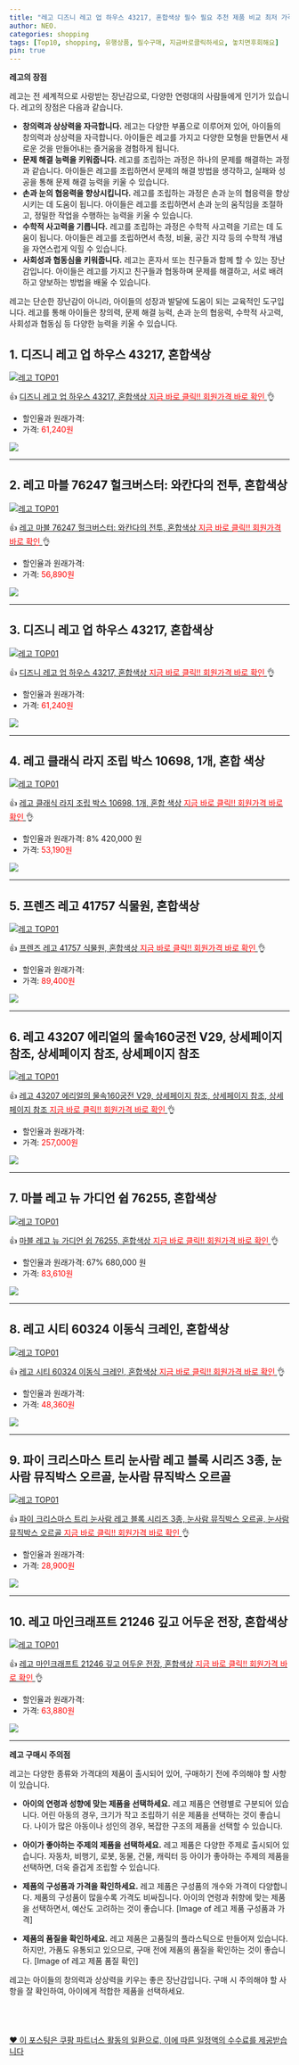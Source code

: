 ```yaml
---
title: "레고 디즈니 레고 업 하우스 43217, 혼합색상 필수 필요 추천 제품 비교 최저 가격 비교 장점 구매 후기 구매평"
author: NEO.
categories: shopping
tags: [Top10, shopping, 유행상품, 필수구매, 지금바로클릭하세요, 놓치면후회해요]
pin: true
---
```

**레고의 장점**

레고는 전 세계적으로 사랑받는 장난감으로, 다양한 연령대의 사람들에게 인기가 있습니다. 레고의 장점은 다음과 같습니다.

* **창의력과 상상력을 자극합니다.** 레고는 다양한 부품으로 이루어져 있어, 아이들의 창의력과 상상력을 자극합니다. 아이들은 레고를 가지고 다양한 모형을 만들면서 새로운 것을 만들어내는 즐거움을 경험하게 됩니다.
* **문제 해결 능력을 키워줍니다.** 레고를 조립하는 과정은 하나의 문제를 해결하는 과정과 같습니다. 아이들은 레고를 조립하면서 문제의 해결 방법을 생각하고, 실패와 성공을 통해 문제 해결 능력을 키울 수 있습니다.
* **손과 눈의 협응력을 향상시킵니다.** 레고를 조립하는 과정은 손과 눈의 협응력을 향상시키는 데 도움이 됩니다. 아이들은 레고를 조립하면서 손과 눈의 움직임을 조절하고, 정밀한 작업을 수행하는 능력을 키울 수 있습니다.
* **수학적 사고력을 기릅니다.** 레고를 조립하는 과정은 수학적 사고력을 기르는 데 도움이 됩니다. 아이들은 레고를 조립하면서 측정, 비율, 공간 지각 등의 수학적 개념을 자연스럽게 익힐 수 있습니다.
* **사회성과 협동심을 키워줍니다.** 레고는 혼자서 또는 친구들과 함께 할 수 있는 장난감입니다. 아이들은 레고를 가지고 친구들과 협동하며 문제를 해결하고, 서로 배려하고 양보하는 방법을 배울 수 있습니다.

레고는 단순한 장난감이 아니라, 아이들의 성장과 발달에 도움이 되는 교육적인 도구입니다. 레고를 통해 아이들은 창의력, 문제 해결 능력, 손과 눈의 협응력, 수학적 사고력, 사회성과 협동심 등 다양한 능력을 키울 수 있습니다.

   

## 1. 디즈니 레고 업 하우스 43217, 혼합색상

[![레고 TOP01](https://thumbnail7.coupangcdn.com/thumbnails/remote/490x490ex/image/retail/images/2023/03/16/11/0/a6a700b7-1352-4bb1-bff1-ff413a308460.png)](https://link.coupang.com/re/AFFSDP?lptag=AF3617701&subid=GithubCoopas&pageKey=7209573049&traceid=V0-153&itemId=18241530683&vendorItemId=85388467653)


👍 [디즈니 레고 업 하우스 43217, 혼합색상 <font color=red> 지금 바로 클릭!! 회원가격 바로 확인 </font> ](https://link.coupang.com/re/AFFSDP?lptag=AF3617701&subid=GithubCoopas&pageKey=7209573049&traceid=V0-153&itemId=18241530683&vendorItemId=85388467653) 👌 


- 할인율과 원래가격: 
- 가격: <span style='color:red'>61,240원</span>

[![](/discount_price.png)](https://link.coupang.com/re/AFFSDP?lptag=AF3617701&subid=GithubCoopas&pageKey=7209573049&traceid=V0-153&itemId=18241530683&vendorItemId=85388467653)

---


   

## 2. 레고 마블 76247 헐크버스터: 와칸다의 전투, 혼합색상

[![레고 TOP01](https://thumbnail10.coupangcdn.com/thumbnails/remote/490x490ex/image/retail/images/2022/12/15/13/0/4768ca08-202f-498c-863a-e890859ec86a.png)](https://link.coupang.com/re/AFFSDP?lptag=AF3617701&subid=GithubCoopas&pageKey=6997055770&traceid=V0-153&itemId=17145508673&vendorItemId=84318279372)


👍 [레고 마블 76247 헐크버스터: 와칸다의 전투, 혼합색상 <font color=red> 지금 바로 클릭!! 회원가격 바로 확인 </font> ](https://link.coupang.com/re/AFFSDP?lptag=AF3617701&subid=GithubCoopas&pageKey=6997055770&traceid=V0-153&itemId=17145508673&vendorItemId=84318279372) 👌 


- 할인율과 원래가격: 
- 가격: <span style='color:red'>56,890원</span>

[![](/discount_price.png)](https://link.coupang.com/re/AFFSDP?lptag=AF3617701&subid=GithubCoopas&pageKey=6997055770&traceid=V0-153&itemId=17145508673&vendorItemId=84318279372)

---


   

## 3. 디즈니 레고 업 하우스 43217, 혼합색상

[![레고 TOP01](https://thumbnail7.coupangcdn.com/thumbnails/remote/490x490ex/image/retail/images/2023/03/16/11/0/a6a700b7-1352-4bb1-bff1-ff413a308460.png)](https://link.coupang.com/re/AFFSDP?lptag=AF3617701&subid=GithubCoopas&pageKey=7209573049&traceid=V0-153&itemId=18241530683&vendorItemId=85388467653)


👍 [디즈니 레고 업 하우스 43217, 혼합색상 <font color=red> 지금 바로 클릭!! 회원가격 바로 확인 </font> ](https://link.coupang.com/re/AFFSDP?lptag=AF3617701&subid=GithubCoopas&pageKey=7209573049&traceid=V0-153&itemId=18241530683&vendorItemId=85388467653) 👌 


- 할인율과 원래가격: 
- 가격: <span style='color:red'>61,240원</span>

[![](/discount_price.png)](https://link.coupang.com/re/AFFSDP?lptag=AF3617701&subid=GithubCoopas&pageKey=7209573049&traceid=V0-153&itemId=18241530683&vendorItemId=85388467653)

---


   

## 4. 레고 클래식 라지 조립 박스 10698, 1개, 혼합 색상

[![레고 TOP01](https://thumbnail9.coupangcdn.com/thumbnails/remote/490x490ex/image/retail/images/8576285764019271-a5109073-927f-4f70-8a06-7aa5bbf4659d.jpg)](https://link.coupang.com/re/AFFSDP?lptag=AF3617701&subid=GithubCoopas&pageKey=7708749458&traceid=V0-153&itemId=20658389555&vendorItemId=3005538862)


👍 [레고 클래식 라지 조립 박스 10698, 1개, 혼합 색상 <font color=red> 지금 바로 클릭!! 회원가격 바로 확인 </font> ](https://link.coupang.com/re/AFFSDP?lptag=AF3617701&subid=GithubCoopas&pageKey=7708749458&traceid=V0-153&itemId=20658389555&vendorItemId=3005538862) 👌 


- 할인율과 원래가격: 8%  420,000   원
- 가격: <span style='color:red'>53,190원</span>

[![](/discount_price.png)](https://link.coupang.com/re/AFFSDP?lptag=AF3617701&subid=GithubCoopas&pageKey=7708749458&traceid=V0-153&itemId=20658389555&vendorItemId=3005538862)

---


   

## 5. 프렌즈 레고 41757 식물원, 혼합색상

[![레고 TOP01](https://thumbnail10.coupangcdn.com/thumbnails/remote/490x490ex/image/rs_quotation_api/asqpaksz/2a54f139fdf4475d9ef72c1519e55935.png)](https://link.coupang.com/re/AFFSDP?lptag=AF3617701&subid=GithubCoopas&pageKey=7328230412&traceid=V0-153&itemId=18808666630&vendorItemId=85939263687)


👍 [프렌즈 레고 41757 식물원, 혼합색상 <font color=red> 지금 바로 클릭!! 회원가격 바로 확인 </font> ](https://link.coupang.com/re/AFFSDP?lptag=AF3617701&subid=GithubCoopas&pageKey=7328230412&traceid=V0-153&itemId=18808666630&vendorItemId=85939263687) 👌 


- 할인율과 원래가격: 
- 가격: <span style='color:red'>89,400원</span>

[![](/discount_price.png)](https://link.coupang.com/re/AFFSDP?lptag=AF3617701&subid=GithubCoopas&pageKey=7328230412&traceid=V0-153&itemId=18808666630&vendorItemId=85939263687)

---


   

## 6. 레고 43207 에리얼의 물속160궁전 V29, 상세페이지 참조, 상세페이지 참조, 상세페이지 참조

[![레고 TOP01](https://thumbnail9.coupangcdn.com/thumbnails/remote/490x490ex/image/vendor_inventory/01ca/3ba14712480e96dc54c24d5e3593506521053103b89893b21b88d8dd8773.jpg)](https://link.coupang.com/re/AFFSDP?lptag=AF3617701&subid=GithubCoopas&pageKey=7539999466&traceid=V0-153&itemId=19818615566&vendorItemId=88013596446)


👍 [레고 43207 에리얼의 물속160궁전 V29, 상세페이지 참조, 상세페이지 참조, 상세페이지 참조 <font color=red> 지금 바로 클릭!! 회원가격 바로 확인 </font> ](https://link.coupang.com/re/AFFSDP?lptag=AF3617701&subid=GithubCoopas&pageKey=7539999466&traceid=V0-153&itemId=19818615566&vendorItemId=88013596446) 👌 


- 할인율과 원래가격: 
- 가격: <span style='color:red'>257,000원</span>

[![](/discount_price.png)](https://link.coupang.com/re/AFFSDP?lptag=AF3617701&subid=GithubCoopas&pageKey=7539999466&traceid=V0-153&itemId=19818615566&vendorItemId=88013596446)

---


   

## 7. 마블 레고 뉴 가디언 쉽 76255, 혼합색상

[![레고 TOP01](https://thumbnail7.coupangcdn.com/thumbnails/remote/490x490ex/image/retail/images/2023/03/16/11/0/8a31135f-c648-4cc6-bbcd-301999dc0229.png)](https://link.coupang.com/re/AFFSDP?lptag=AF3617701&subid=GithubCoopas&pageKey=7205076608&traceid=V0-153&itemId=18220217288&vendorItemId=85367952334)


👍 [마블 레고 뉴 가디언 쉽 76255, 혼합색상 <font color=red> 지금 바로 클릭!! 회원가격 바로 확인 </font> ](https://link.coupang.com/re/AFFSDP?lptag=AF3617701&subid=GithubCoopas&pageKey=7205076608&traceid=V0-153&itemId=18220217288&vendorItemId=85367952334) 👌 


- 할인율과 원래가격: 67%  680,000   원
- 가격: <span style='color:red'>83,610원</span>

[![](/discount_price.png)](https://link.coupang.com/re/AFFSDP?lptag=AF3617701&subid=GithubCoopas&pageKey=7205076608&traceid=V0-153&itemId=18220217288&vendorItemId=85367952334)

---


   

## 8. 레고 시티 60324 이동식 크레인, 혼합색상

[![레고 TOP01](https://thumbnail9.coupangcdn.com/thumbnails/remote/490x490ex/image/retail/images/11499388241201823-0984a66d-45da-4746-8c33-7e083d922351.jpg)](https://link.coupang.com/re/AFFSDP?lptag=AF3617701&subid=GithubCoopas&pageKey=6239431277&traceid=V0-153&itemId=12585781748&vendorItemId=79853764224)


👍 [레고 시티 60324 이동식 크레인, 혼합색상 <font color=red> 지금 바로 클릭!! 회원가격 바로 확인 </font> ](https://link.coupang.com/re/AFFSDP?lptag=AF3617701&subid=GithubCoopas&pageKey=6239431277&traceid=V0-153&itemId=12585781748&vendorItemId=79853764224) 👌 


- 할인율과 원래가격: 
- 가격: <span style='color:red'>48,360원</span>

[![](/discount_price.png)](https://link.coupang.com/re/AFFSDP?lptag=AF3617701&subid=GithubCoopas&pageKey=6239431277&traceid=V0-153&itemId=12585781748&vendorItemId=79853764224)

---


   

## 9. 파이 크리스마스 트리 눈사람 레고 블록 시리즈 3종, 눈사람 뮤직박스 오르골, 눈사람 뮤직박스 오르골

[![레고 TOP01](https://thumbnail10.coupangcdn.com/thumbnails/remote/490x490ex/image/vendor_inventory/62fb/0c057942ea478692d93a7c7f6125ed5da6e64eb41bdb3d20aaf2796b9245.jpg)](https://link.coupang.com/re/AFFSDP?lptag=AF3617701&subid=GithubCoopas&pageKey=6206426994&traceid=V0-153&itemId=12344853695&vendorItemId=79811591614)


👍 [파이 크리스마스 트리 눈사람 레고 블록 시리즈 3종, 눈사람 뮤직박스 오르골, 눈사람 뮤직박스 오르골 <font color=red> 지금 바로 클릭!! 회원가격 바로 확인 </font> ](https://link.coupang.com/re/AFFSDP?lptag=AF3617701&subid=GithubCoopas&pageKey=6206426994&traceid=V0-153&itemId=12344853695&vendorItemId=79811591614) 👌 


- 할인율과 원래가격: 
- 가격: <span style='color:red'>28,900원</span>

[![](/discount_price.png)](https://link.coupang.com/re/AFFSDP?lptag=AF3617701&subid=GithubCoopas&pageKey=6206426994&traceid=V0-153&itemId=12344853695&vendorItemId=79811591614)

---


   

## 10. 레고 마인크래프트 21246 깊고 어두운 전장, 혼합색상

[![레고 TOP01](https://thumbnail6.coupangcdn.com/thumbnails/remote/490x490ex/image/vendor_inventory/4687/a1680962e87ce7116fcfd8720c11d5f52c51aa3ec8825c1145e7c6606d59.png)](https://link.coupang.com/re/AFFSDP?lptag=AF3617701&subid=GithubCoopas&pageKey=6997055307&traceid=V0-153&itemId=17145507257&vendorItemId=87954961735)


👍 [레고 마인크래프트 21246 깊고 어두운 전장, 혼합색상 <font color=red> 지금 바로 클릭!! 회원가격 바로 확인 </font> ](https://link.coupang.com/re/AFFSDP?lptag=AF3617701&subid=GithubCoopas&pageKey=6997055307&traceid=V0-153&itemId=17145507257&vendorItemId=87954961735) 👌 


- 할인율과 원래가격: 
- 가격: <span style='color:red'>63,880원</span>

[![](/discount_price.png)](https://link.coupang.com/re/AFFSDP?lptag=AF3617701&subid=GithubCoopas&pageKey=6997055307&traceid=V0-153&itemId=17145507257&vendorItemId=87954961735)

---
**레고 구매시 주의점**

레고는 다양한 종류와 가격대의 제품이 출시되어 있어, 구매하기 전에 주의해야 할 사항이 있습니다.

* **아이의 연령과 성향에 맞는 제품을 선택하세요.** 레고 제품은 연령별로 구분되어 있습니다. 어린 아동의 경우, 크기가 작고 조립하기 쉬운 제품을 선택하는 것이 좋습니다. 나이가 많은 아동이나 성인의 경우, 복잡한 구조의 제품을 선택할 수 있습니다.

* **아이가 좋아하는 주제의 제품을 선택하세요.** 레고 제품은 다양한 주제로 출시되어 있습니다. 자동차, 비행기, 로봇, 동물, 건물, 캐릭터 등 아이가 좋아하는 주제의 제품을 선택하면, 더욱 즐겁게 조립할 수 있습니다.

* **제품의 구성품과 가격을 확인하세요.** 레고 제품은 구성품의 개수와 가격이 다양합니다. 제품의 구성품이 많을수록 가격도 비싸집니다. 아이의 연령과 취향에 맞는 제품을 선택하면서, 예산도 고려하는 것이 좋습니다.
[Image of 레고 제품 구성품과 가격]
* **제품의 품질을 확인하세요.** 레고 제품은 고품질의 플라스틱으로 만들어져 있습니다. 하지만, 가품도 유통되고 있으므로, 구매 전에 제품의 품질을 확인하는 것이 좋습니다.
[Image of 레고 제품 품질 확인]

레고는 아이들의 창의력과 상상력을 키우는 좋은 장난감입니다. 구매 시 주의해야 할 사항을 잘 확인하여, 아이에게 적합한 제품을 선택하세요.<br><br><br><br><br> [ ❤  이 포스팅은 쿠팡 파트너스 활동의 일환으로, 이에 따른 일정액의 수수료를 제공받습니다](https://link.coupang.com/a/bcEFyh)